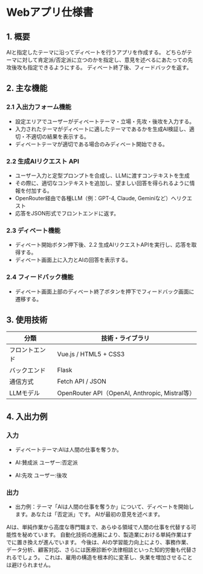 # Webアプリ仕様書

## 1. 概要

AIと指定したテーマに沿ってディベートを行うアプリを作成する。
どちらがテーマに対して肯定派/否定派に立つのかを指定し、意見を述べるにあたっての先攻後攻も指定できるようにする。
ディベート終了後、フィードバックを返す。

## 2. 主な機能

### 2.1 入出力フォーム機能
- 設定エリアでユーザーがディベートテーマ・立場・先攻・後攻を入力する。
- 入力されたテーマがディベートに適したテーマであるかを生成AI検証し、適切・不適切の結果を表示する。
- ディベートテーマが適切である場合のみディベート開始できる。

### 2.2 生成AIリクエスト API
- ユーザー入力と定型プロンプトを合成し、LLMに渡すコンテキストを生成
- その際に、適切なコンテキストを追加し、望ましい回答を得られるように情報を付加する。
- OpenRouter経由で各種LLM（例：GPT-4, Claude, Geminiなど）へリクエスト
- 応答をJSON形式でフロントエンドに返す。

### 2.3 ディベート機能
- ディベート開始ボタン押下後、2.2 生成AIリクエストAPIを実行し、応答を取得する。
- ディベート画面上に入力とAIの回答を表示する。

### 2.4 フィードバック機能
- ディベート画面上部のディベート終了ボタンを押下でフィードバック画面に遷移する。



## 3. 使用技術

| 分類         | 技術・ライブラリ |
|--------------|------------------|
| フロントエンド | Vue.js / HTML5 + CSS3 |
| バックエンド  | Flask |
| 通信方式     | Fetch API / JSON |
| LLMモデル    | OpenRouter API（OpenAI, Anthropic, Mistral等） |

## 4. 入出力例

### 入力
- ディベートテーマ:AIは人間の仕事を奪うか。

- AI:賛成派 ユーザー:否定派

- AI:先攻 ユーザー:後攻
### 出力

- 出力例：テーマ「AIは人間の仕事を奪うか」について、ディベートを開始します。あなたは「否定派」です。 AIが最初の意見を述べます。

AIは、単純作業から高度な専門職まで、あらゆる領域で人間の仕事を代替する可能性を秘めています。
自動化技術の進展により、製造業における単純作業はすでに置き換えが進んでいます。
今後は、AIの学習能力向上により、事務作業、データ分析、顧客対応、さらには医療診断や法律相談といった知的労働も代替されるでしょう。
これは、雇用の構造を根本的に変革し、失業を増加させることは避けられません。
